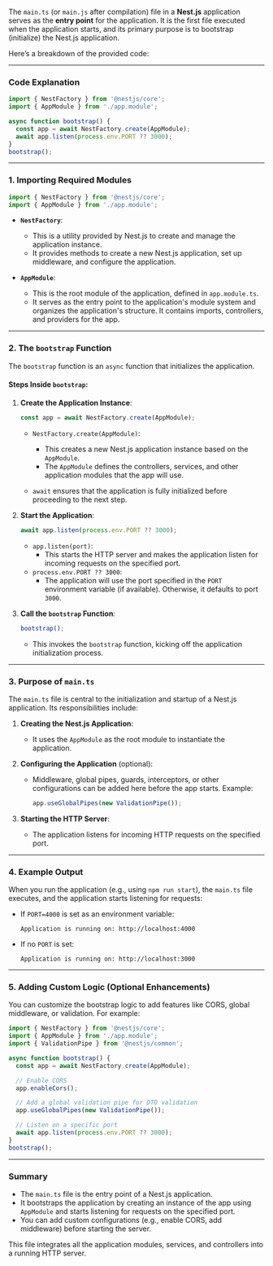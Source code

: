 The `main.ts` (or `main.js` after compilation) file in a **Nest.js** application serves as the **entry point** for the application. It is the first file executed when the application starts, and its primary purpose is to bootstrap (initialize) the Nest.js application.

Here’s a breakdown of the provided code:

---

### **Code Explanation**

```typescript
import { NestFactory } from '@nestjs/core';
import { AppModule } from './app.module';

async function bootstrap() {
  const app = await NestFactory.create(AppModule);
  await app.listen(process.env.PORT ?? 3000);
}
bootstrap();
```

---

### **1. Importing Required Modules**
```typescript
import { NestFactory } from '@nestjs/core';
import { AppModule } from './app.module';
```

- **`NestFactory`**:
  - This is a utility provided by Nest.js to create and manage the application instance.
  - It provides methods to create a new Nest.js application, set up middleware, and configure the application.

- **`AppModule`**:
  - This is the root module of the application, defined in `app.module.ts`.
  - It serves as the entry point to the application's module system and organizes the application's structure. It contains imports, controllers, and providers for the app.

---

### **2. The `bootstrap` Function**
The `bootstrap` function is an `async` function that initializes the application.

#### **Steps Inside `bootstrap`**:

1. **Create the Application Instance**:
   ```typescript
   const app = await NestFactory.create(AppModule);
   ```
   - `NestFactory.create(AppModule)`:
     - This creates a new Nest.js application instance based on the `AppModule`.
     - The `AppModule` defines the controllers, services, and other application modules that the app will use.

   - `await` ensures that the application is fully initialized before proceeding to the next step.

2. **Start the Application**:
   ```typescript
   await app.listen(process.env.PORT ?? 3000);
   ```
   - `app.listen(port)`:
     - This starts the HTTP server and makes the application listen for incoming requests on the specified port.
   - `process.env.PORT ?? 3000`:
     - The application will use the port specified in the `PORT` environment variable (if available). Otherwise, it defaults to port `3000`.

3. **Call the `bootstrap` Function**:
   ```typescript
   bootstrap();
   ```
   - This invokes the `bootstrap` function, kicking off the application initialization process.

---

### **3. Purpose of `main.ts`**
The `main.ts` file is central to the initialization and startup of a Nest.js application. Its responsibilities include:

1. **Creating the Nest.js Application**:
   - It uses the `AppModule` as the root module to instantiate the application.

2. **Configuring the Application** (optional):
   - Middleware, global pipes, guards, interceptors, or other configurations can be added here before the app starts.
     Example:
     ```typescript
     app.useGlobalPipes(new ValidationPipe());
     ```

3. **Starting the HTTP Server**:
   - The application listens for incoming HTTP requests on the specified port.

---

### **4. Example Output**
When you run the application (e.g., using `npm run start`), the `main.ts` file executes, and the application starts listening for requests:

- If `PORT=4000` is set as an environment variable:
  ```
  Application is running on: http://localhost:4000
  ```
  
- If no `PORT` is set:
  ```
  Application is running on: http://localhost:3000
  ```

---

### **5. Adding Custom Logic (Optional Enhancements)**

You can customize the bootstrap logic to add features like CORS, global middleware, or validation. For example:

```typescript
import { NestFactory } from '@nestjs/core';
import { AppModule } from './app.module';
import { ValidationPipe } from '@nestjs/common';

async function bootstrap() {
  const app = await NestFactory.create(AppModule);

  // Enable CORS
  app.enableCors();

  // Add a global validation pipe for DTO validation
  app.useGlobalPipes(new ValidationPipe());

  // Listen on a specific port
  await app.listen(process.env.PORT ?? 3000);
}
bootstrap();
```

---

### **Summary**
- The `main.ts` file is the entry point of a Nest.js application.
- It bootstraps the application by creating an instance of the app using `AppModule` and starts listening for requests on the specified port.
- You can add custom configurations (e.g., enable CORS, add middleware) before starting the server.

This file integrates all the application modules, services, and controllers into a running HTTP server.
